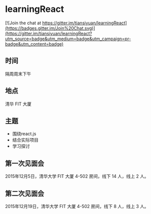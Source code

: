 # learningReact

[![Join the chat at https://gitter.im/tiansiyuan/learningReact](https://badges.gitter.im/Join%20Chat.svg)](https://gitter.im/tiansiyuan/learningReact?utm_source=badge&utm_medium=badge&utm_campaign=pr-badge&utm_content=badge)

## 时间

隔周周末下午

## 地点

清华 FIT 大厦

## 主题

- 围绕react.js
- 结合实际项目
- 学习探讨

## 第一次见面会

2015年12月5日，清华大学 FIT 大厦 4-502 房间，线下 14 人，线上 2 人。

## 第二次见面会

2015年12月19日，清华大学 FIT 大厦 4-502 房间，线下 8 人，线上 3 人。
